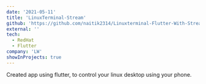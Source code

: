 ```yaml
---
date: '2021-05-11'
title: 'LinuxTerminal-Stream'
github: 'https://github.com/naitik2314/Linuxterminal-Flutter-With-Stream'
external: ''
tech:
  - RedHat
  - Flutter
company: 'LW'
showInProjects: true
---
```


Created app using flutter, to control your linux desktop using your phone.

